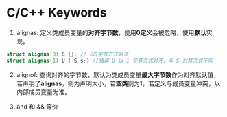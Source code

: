 # C/C++ Keywords

1. alignas: 定义类成员变量的**对齐字节数**，使用**0定义**会被忽略，使用**默认**实现。
```c++
struct alignas(8) S {}; // 以8字节方式对齐
struct alignas(1) U { S s;} //错误 U 以 1 字节方式对齐，与 S 对其方式不同
```
2. alignof: 查询对齐的字节数，默认为类成员变量**最大字节数**作为对齐默认值，若声明了**alignas**，则为声明大小，若**空类**则为1，若定义与成员变量冲突，以内部成员变量为准。

3. and 和 && 等价